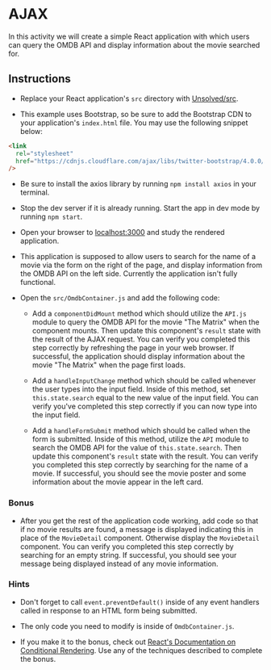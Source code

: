 # AJAX

In this activity we will create a simple React application with which users can query the OMDB API and display information about the movie searched for.

## Instructions

- Replace your React application's `src` directory with [Unsolved/src](Unsolved/src).

- This example uses Bootstrap, so be sure to add the Bootstrap CDN to your application's `index.html` file. You may use the following snippet below:

```html
<link
  rel="stylesheet"
  href="https://cdnjs.cloudflare.com/ajax/libs/twitter-bootstrap/4.0.0/css/bootstrap.min.css"
/>
```

- Be sure to install the axios library by running `npm install axios` in your terminal.

- Stop the dev server if it is already running. Start the app in dev mode by running `npm start`.

- Open your browser to [localhost:3000](http://localhost:3000) and study the rendered application.

- This application is supposed to allow users to search for the name of a movie via the form on the right of the page, and display information from the OMDB API on the left side. Currently the application isn't fully functional.

- Open the `src/OmdbContainer.js` and add the following code:

  - Add a `componentDidMount` method which should utilize the `API.js` module to query the OMDB API for the movie "The Matrix" when the component mounts. Then update this component's `result` state with the result of the AJAX request. You can verify you completed this step correctly by refreshing the page in your web browser. If successful, the application should display information about the movie "The Matrix" when the page first loads.

  - Add a `handleInputChange` method which should be called whenever the user types into the input field. Inside of this method, set `this.state.search` equal to the new value of the input field. You can verify you've completed this step correctly if you can now type into the input field.

  - Add a `handleFormSubmit` method which should be called when the form is submitted. Inside of this method, utilize the `API` module to search the OMDB API for the value of `this.state.search`. Then update this component's `result` state with the result. You can verify you completed this step correctly by searching for the name of a movie. If successful, you should see the movie poster and some information about the movie appear in the left card.

### Bonus

- After you get the rest of the application code working, add code so that if no movie results are found, a message is displayed indicating this in place of the `MovieDetail` component. Otherwise display the `MovieDetail` component. You can verify you completed this step correctly by searching for an empty string. If successful, you should see your message being displayed instead of any movie information.

### Hints

- Don't forget to call `event.preventDefault()` inside of any event handlers called in response to an HTML form being submitted.

- The only code you need to modify is inside of `OmdbContainer.js`.

- If you make it to the bonus, check out [React's Documentation on Conditional Rendering](https://facebook.github.io/react/docs/conditional-rendering.html). Use any of the techniques described to complete the bonus.
